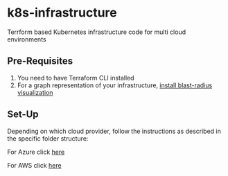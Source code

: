 # k8s-infrastructure

Terrform based Kubernetes infrastructure code for multi cloud environments

## Pre-Requisites

1. You need to have Terraform CLI installed
2. For a graph representation of your infrastructure, [install blast-radius visualization](https://github.com/28mm/blast-radius)

## Set-Up

Depending on which cloud provider, follow the instructions as described in the specific folder structure:

For Azure click [here]()

For AWS click [here]()
